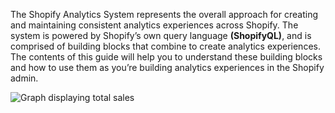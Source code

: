 The Shopify Analytics System represents the overall approach for creating and maintaining consistent analytics experiences across Shopify. The system is powered by Shopify’s own query language <strong>(ShopifyQL)</strong>, and is comprised of building blocks that combine to create analytics experiences. The contents of this guide will help you to understand these building blocks and how to use them as you’re building analytics experiences in the Shopify admin.


<img src='overview-widget-query.png' alt="Graph displaying total sales" />
